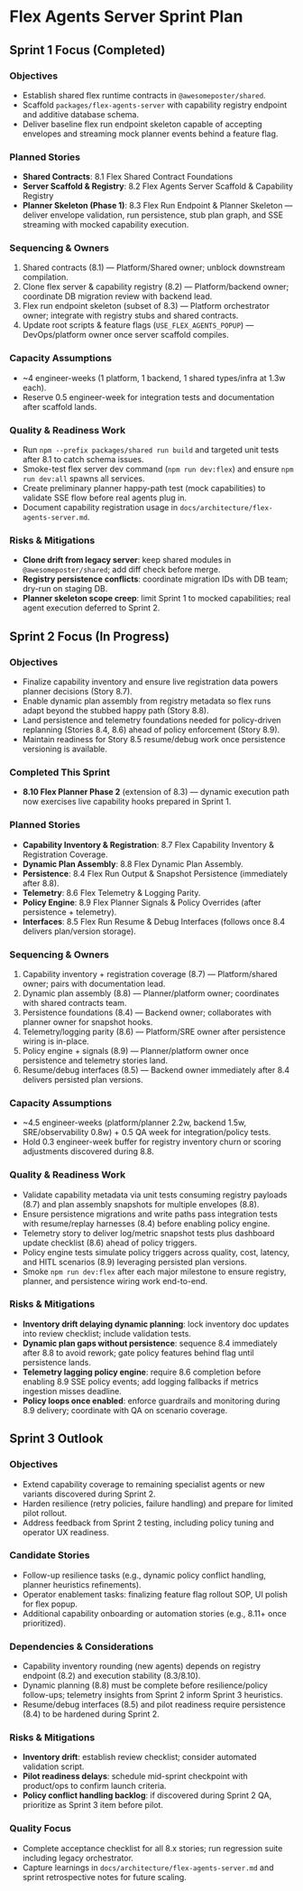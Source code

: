 # Flex Agents Server Sprint Plan

## Sprint 1 Focus (Completed)

### Objectives
- Establish shared flex runtime contracts in `@awesomeposter/shared`.
- Scaffold `packages/flex-agents-server` with capability registry endpoint and additive database schema.
- Deliver baseline flex run endpoint skeleton capable of accepting envelopes and streaming mock planner events behind a feature flag.

### Planned Stories
- **Shared Contracts**: 8.1 Flex Shared Contract Foundations
- **Server Scaffold & Registry**: 8.2 Flex Agents Server Scaffold & Capability Registry
- **Planner Skeleton (Phase 1)**: 8.3 Flex Run Endpoint & Planner Skeleton — deliver envelope validation, run persistence, stub plan graph, and SSE streaming with mocked capability execution.

### Sequencing & Owners
1. Shared contracts (8.1) — Platform/Shared owner; unblock downstream compilation.
2. Clone flex server & capability registry (8.2) — Platform/backend owner; coordinate DB migration review with backend lead.
3. Flex run endpoint skeleton (subset of 8.3) — Platform orchestrator owner; integrate with registry stubs and shared contracts.
4. Update root scripts & feature flags (`USE_FLEX_AGENTS_POPUP`) — DevOps/platform owner once server scaffold compiles.

### Capacity Assumptions
- ~4 engineer-weeks (1 platform, 1 backend, 1 shared types/infra at 1.3w each).
- Reserve 0.5 engineer-week for integration tests and documentation after scaffold lands.

### Quality & Readiness Work
- Run `npm --prefix packages/shared run build` and targeted unit tests after 8.1 to catch schema issues.
- Smoke-test flex server dev command (`npm run dev:flex`) and ensure `npm run dev:all` spawns all services.
- Create preliminary planner happy-path test (mock capabilities) to validate SSE flow before real agents plug in.
- Document capability registration usage in `docs/architecture/flex-agents-server.md`.

### Risks & Mitigations
- **Clone drift from legacy server**: keep shared modules in `@awesomeposter/shared`; add diff check before merge.
- **Registry persistence conflicts**: coordinate migration IDs with DB team; dry-run on staging DB.
- **Planner skeleton scope creep**: limit Sprint 1 to mocked capabilities; real agent execution deferred to Sprint 2.

## Sprint 2 Focus (In Progress)

### Objectives
- Finalize capability inventory and ensure live registration data powers planner decisions (Story 8.7).
- Enable dynamic plan assembly from registry metadata so flex runs adapt beyond the stubbed happy path (Story 8.8).
- Land persistence and telemetry foundations needed for policy-driven replanning (Stories 8.4, 8.6) ahead of policy enforcement (Story 8.9).
- Maintain readiness for Story 8.5 resume/debug work once persistence versioning is available.

### Completed This Sprint
- **8.10 Flex Planner Phase 2** (extension of 8.3) — dynamic execution path now exercises live capability hooks prepared in Sprint 1.

### Planned Stories
- **Capability Inventory & Registration**: 8.7 Flex Capability Inventory & Registration Coverage.
- **Dynamic Plan Assembly**: 8.8 Flex Dynamic Plan Assembly.
- **Persistence**: 8.4 Flex Run Output & Snapshot Persistence (immediately after 8.8).
- **Telemetry**: 8.6 Flex Telemetry & Logging Parity.
- **Policy Engine**: 8.9 Flex Planner Signals & Policy Overrides (after persistence + telemetry).
- **Interfaces**: 8.5 Flex Run Resume & Debug Interfaces (follows once 8.4 delivers plan/version storage).

### Sequencing & Owners
1. Capability inventory + registration coverage (8.7) — Platform/shared owner; pairs with documentation lead.
2. Dynamic plan assembly (8.8) — Planner/platform owner; coordinates with shared contracts team.
3. Persistence foundations (8.4) — Backend owner; collaborates with planner owner for snapshot hooks.
4. Telemetry/logging parity (8.6) — Platform/SRE owner after persistence wiring is in-place.
5. Policy engine + signals (8.9) — Planner/platform owner once persistence and telemetry stories land.
6. Resume/debug interfaces (8.5) — Backend owner immediately after 8.4 delivers persisted plan versions.

### Capacity Assumptions
- ~4.5 engineer-weeks (platform/planner 2.2w, backend 1.5w, SRE/observability 0.8w) + 0.5 QA week for integration/policy tests.
- Hold 0.3 engineer-week buffer for registry inventory churn or scoring adjustments discovered during 8.8.

### Quality & Readiness Work
- Validate capability metadata via unit tests consuming registry payloads (8.7) and plan assembly snapshots for multiple envelopes (8.8).
- Ensure persistence migrations and write paths pass integration tests with resume/replay harnesses (8.4) before enabling policy engine.
- Telemetry story to deliver log/metric snapshot tests plus dashboard update checklist (8.6) ahead of policy triggers.
- Policy engine tests simulate policy triggers across quality, cost, latency, and HITL scenarios (8.9) leveraging persisted plan versions.
- Smoke `npm run dev:flex` after each major milestone to ensure registry, planner, and persistence wiring work end-to-end.

### Risks & Mitigations
- **Inventory drift delaying dynamic planning**: lock inventory doc updates into review checklist; include validation tests.
- **Dynamic plan gaps without persistence**: sequence 8.4 immediately after 8.8 to avoid rework; gate policy features behind flag until persistence lands.
- **Telemetry lagging policy engine**: require 8.6 completion before enabling 8.9 SSE policy events; add logging fallbacks if metrics ingestion misses deadline.
- **Policy loops once enabled**: enforce guardrails and monitoring during 8.9 delivery; coordinate with QA on scenario coverage.

## Sprint 3 Outlook

### Objectives
- Extend capability coverage to remaining specialist agents or new variants discovered during Sprint 2.
- Harden resilience (retry policies, failure handling) and prepare for limited pilot rollout.
- Address feedback from Sprint 2 testing, including policy tuning and operator UX readiness.

### Candidate Stories
- Follow-up resilience tasks (e.g., dynamic policy conflict handling, planner heuristics refinements).
- Operator enablement tasks: finalizing feature flag rollout SOP, UI polish for flex popup.
- Additional capability onboarding or automation stories (e.g., 8.11+ once prioritized).

### Dependencies & Considerations
- Capability inventory rounding (new agents) depends on registry endpoint (8.2) and execution stability (8.3/8.10).
- Dynamic planning (8.8) must be complete before resilience/policy follow-ups; telemetry insights from Sprint 2 inform Sprint 3 heuristics.
- Resume/debug interfaces (8.5) and pilot readiness require persistence (8.4) to be hardened during Sprint 2.

### Risks & Mitigations
- **Inventory drift**: establish review checklist; consider automated validation script.
- **Pilot readiness delays**: schedule mid-sprint checkpoint with product/ops to confirm launch criteria.
- **Policy conflict handling backlog**: if discovered during Sprint 2 QA, prioritize as Sprint 3 item before pilot.

### Quality Focus
- Complete acceptance checklist for all 8.x stories; run regression suite including legacy orchestrator.
- Capture learnings in `docs/architecture/flex-agents-server.md` and sprint retrospective notes for future scaling.
